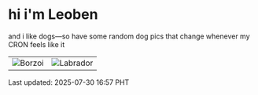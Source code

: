# hi i'm Leoben

and i like dogs—so have some random dog pics that change whenever my CRON feels like it

|  |  |
|--------|----------|
| ![Borzoi](https://random-dog-vercel.vercel.app/api/random-borzoi?v=1753865842) | ![Labrador](https://random-dog-vercel.vercel.app/api/random-labrador?v=1753865842) |

Last updated: 2025-07-30 16:57 PHT
